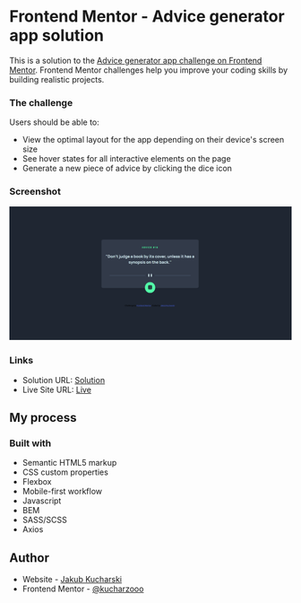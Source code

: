 # Frontend Mentor - Advice generator app solution

This is a solution to the [Advice generator app challenge on Frontend Mentor](https://www.frontendmentor.io/challenges/advice-generator-app-QdUG-13db). Frontend Mentor challenges help you improve your coding skills by building realistic projects.

### The challenge

Users should be able to:

- View the optimal layout for the app depending on their device's screen size
- See hover states for all interactive elements on the page
- Generate a new piece of advice by clicking the dice icon

### Screenshot

![](./desktop-jpg.png)

### Links

- Solution URL: [Solution](https://www.frontendmentor.io/solutions/advice-generator-bem-sassscss-axios-flexbox-GlmlWLf-qe)
- Live Site URL: [Live](https://kucharzooo.github.io/advice-generator/)

## My process

### Built with

- Semantic HTML5 markup
- CSS custom properties
- Flexbox
- Mobile-first workflow
- Javascript
- BEM
- SASS/SCSS
- Axios

## Author

- Website - [Jakub Kucharski](https://github.com/Kucharzooo)
- Frontend Mentor - [@kucharzooo](https://www.frontendmentor.io/profile/Kucharzooo)
